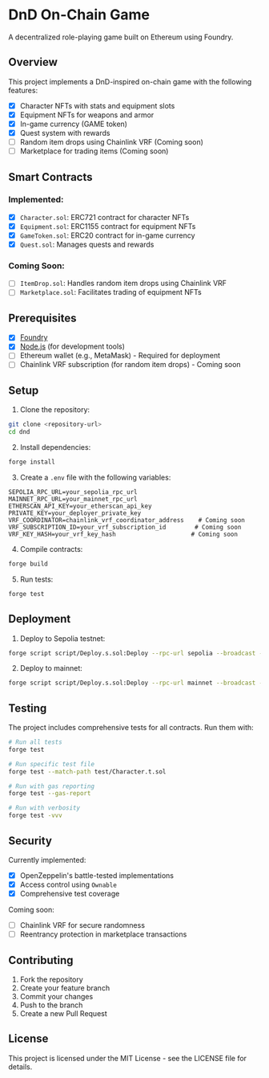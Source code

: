 # DnD On-Chain Game

A decentralized role-playing game built on Ethereum using Foundry.

## Overview

This project implements a DnD-inspired on-chain game with the following features:
- [x] Character NFTs with stats and equipment slots
- [x] Equipment NFTs for weapons and armor
- [x] In-game currency (GAME token)
- [x] Quest system with rewards
- [ ] Random item drops using Chainlink VRF (Coming soon)
- [ ] Marketplace for trading items (Coming soon)

## Smart Contracts

### Implemented:
- [x] `Character.sol`: ERC721 contract for character NFTs
- [x] `Equipment.sol`: ERC1155 contract for equipment NFTs
- [x] `GameToken.sol`: ERC20 contract for in-game currency
- [x] `Quest.sol`: Manages quests and rewards

### Coming Soon:
- [ ] `ItemDrop.sol`: Handles random item drops using Chainlink VRF
- [ ] `Marketplace.sol`: Facilitates trading of equipment NFTs

## Prerequisites

- [x] [Foundry](https://book.getfoundry.sh/getting-started/installation.html)
- [x] [Node.js](https://nodejs.org/) (for development tools)
- [ ] Ethereum wallet (e.g., MetaMask) - Required for deployment
- [ ] Chainlink VRF subscription (for random item drops) - Coming soon

## Setup

1. Clone the repository:

```bash
git clone <repository-url>
cd dnd
```

2. Install dependencies:

```bash
forge install
```

3. Create a `.env` file with the following variables:

```
SEPOLIA_RPC_URL=your_sepolia_rpc_url
MAINNET_RPC_URL=your_mainnet_rpc_url
ETHERSCAN_API_KEY=your_etherscan_api_key
PRIVATE_KEY=your_deployer_private_key
VRF_COORDINATOR=chainlink_vrf_coordinator_address    # Coming soon
VRF_SUBSCRIPTION_ID=your_vrf_subscription_id        # Coming soon
VRF_KEY_HASH=your_vrf_key_hash                     # Coming soon
```

4. Compile contracts:

```bash
forge build
```

5. Run tests:

```bash
forge test
```

## Deployment

1. Deploy to Sepolia testnet:

```bash
forge script script/Deploy.s.sol:Deploy --rpc-url sepolia --broadcast --verify
```

2. Deploy to mainnet:

```bash
forge script script/Deploy.s.sol:Deploy --rpc-url mainnet --broadcast --verify
```

## Testing

The project includes comprehensive tests for all contracts. Run them with:

```bash
# Run all tests
forge test

# Run specific test file
forge test --match-path test/Character.t.sol

# Run with gas reporting
forge test --gas-report

# Run with verbosity
forge test -vvv
```

## Security

Currently implemented:
- [x] OpenZeppelin's battle-tested implementations
- [x] Access control using `Ownable`
- [x] Comprehensive test coverage

Coming soon:
- [ ] Chainlink VRF for secure randomness
- [ ] Reentrancy protection in marketplace transactions

## Contributing

1. Fork the repository
2. Create your feature branch
3. Commit your changes
4. Push to the branch
5. Create a new Pull Request

## License

This project is licensed under the MIT License - see the LICENSE file for details.
